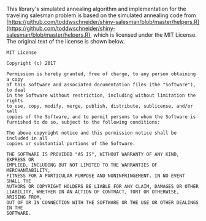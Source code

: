 This library's simulated annealing algorithm and implementation for the traveling salesman problem is based on the simulated annealing code from [https://github.com/toddwschneider/shiny-salesman/blob/master/helpers.R](https://github.com/toddwschneider/shiny-salesman/blob/master/helpers.R), which is licensed under the MIT License. The original text of the license is shown below. 

```
MIT License

Copyright (c) 2017 

Permission is hereby granted, free of charge, to any person obtaining a copy
of this software and associated documentation files (the "Software"), to deal
in the Software without restriction, including without limitation the rights
to use, copy, modify, merge, publish, distribute, sublicense, and/or sell
copies of the Software, and to permit persons to whom the Software is
furnished to do so, subject to the following conditions:

The above copyright notice and this permission notice shall be included in all
copies or substantial portions of the Software.

THE SOFTWARE IS PROVIDED "AS IS", WITHOUT WARRANTY OF ANY KIND, EXPRESS OR
IMPLIED, INCLUDING BUT NOT LIMITED TO THE WARRANTIES OF MERCHANTABILITY,
FITNESS FOR A PARTICULAR PURPOSE AND NONINFRINGEMENT. IN NO EVENT SHALL THE
AUTHORS OR COPYRIGHT HOLDERS BE LIABLE FOR ANY CLAIM, DAMAGES OR OTHER
LIABILITY, WHETHER IN AN ACTION OF CONTRACT, TORT OR OTHERWISE, ARISING FROM,
OUT OF OR IN CONNECTION WITH THE SOFTWARE OR THE USE OR OTHER DEALINGS IN THE
SOFTWARE.
```
